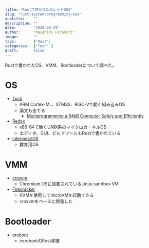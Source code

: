 ```yaml
---
title: "Rustで書かれた低レイヤOSS"
slug: "rust-system-programming-oss"
subtitle:    ""
description: ""
date:        "2020-04-29"
author:      "Masahiro Hiramori"
image:       ""
tags:        ["Rust"]
categories:  ["Tech" ]
draft:       false
---
```


Rustで書かれたOS、VMM、Bootloaderについて調べた。

# OS

- [Tock](https://github.com/tock/tock)
  - ARM Cortex-M、、STM32、RISC-Vで動く組み込みOS
  - 論文も出てる
    - [Multiprogramming a 64kB Computer Safely and Efficiently](https://sing.stanford.edu/site/publications/levy17-tock.pdf)
- [Redox](https://www.redox-os.org/jp/)
  - x86-64で動くUNIX系のマイクロカーネルOS
  - エディタ、GUI、ビルドツールもRustで書かれている
- [intermezzOS](https://intermezzos.github.io/)
  - 教育用OS

# VMM

- [crosvm](https://chromium.googlesource.com/chromiumos/platform/crosvm/)
  - Chromium OSに搭載されているLinux sandbox VM
- [Firecracker](https://github.com/firecracker-microvm/firecracker)
  - KVMを使用してmicroVMを起動できる
  - crosvmをベースに開発した

# Bootloader

- [oreboot](https://github.com/oreboot/oreboot)
  - corebootのRust移植

